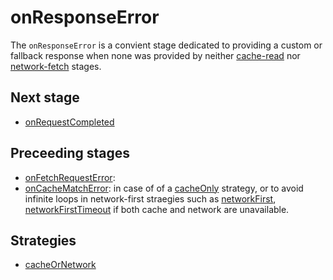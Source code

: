 # onResponseError
The `onResponseError` is a convient stage dedicated to providing a custom or fallback response when none was provided by  neither [cache-read](onCacheMatch.md) nor [network-fetch](onFetchRequest.md) stages. 


## Next stage
- [onRequestCompleted](onRequestCompleted.md)


## Preceeding stages
- [onFetchRequestError](onFetchRequestError.md):
- [onCacheMatchError](onCacheMatchError.md): in case of of a [cacheOnly](../strategies/cacheOnly.md) strategy, or to avoid infinite loops in network-first straegies such as [networkFirst](../strategies/networkFirst.md), [networkFirstTimeout](../strategies/networkFirstTimeout.md) if both cache and network are unavailable. 


## Strategies
- [cacheOrNetwork](../strategies/cacheOrNetwork.md)
